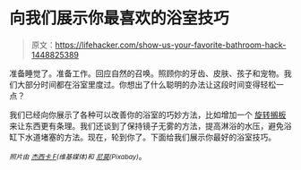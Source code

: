 # 向我们展示你最喜欢的浴室技巧

> 原文：<https://lifehacker.com/show-us-your-favorite-bathroom-hack-1448825389>

准备睡觉了。准备工作。回应自然的召唤。照顾你的牙齿、皮肤、孩子和宠物。我们大部分时间都在浴室里度过。你想出了什么聪明的办法让这段时间变得轻松一点？



我们已经向你展示了各种可以改善你的浴室的巧妙方法，比如增加一个 [旋转搁板](https://lifehacker.com/add-a-swing-out-shelf-to-your-bathroom-cupboard-for-eas-1436711574) 来让东西更有条理。我们还谈到了保持镜子无雾的方法，提高淋浴的水压，避免浴缸下水道堵塞的方法。现在，轮到你了。下面给我们展示你最好的浴室技巧。

*<small>照片由</small>* [*<small>杰西卡 F</small>*](http://commons.wikimedia.org/wiki/File:Bathroom_towels.jpg)*<small>(维基媒体)和</small>* [*<small>尼莫</small>*](http://pixabay.com/en/building-computer-black-icon-28636/)*<small>(Pixabay)</small>*。